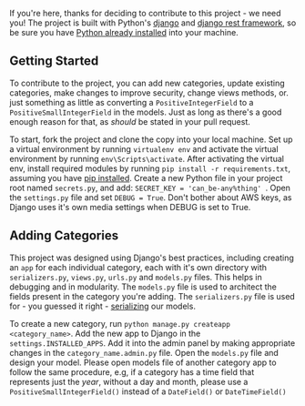 If you're here, thanks for deciding to contribute to this project - we need you!
The project is built with Python's [django](https://www.djangoproject.com) and [django rest framework](https://www.django-rest-framework.org), so be sure you have [Python already installed](https://www.python.org/downloads/) into your machine.

##  Getting Started
To contribute to the project, you can add new categories, update existing categories, make changes to improve security, change views methods, or. just something as little as converting a `PositiveIntegerField` to a `PositiveSmallIntegerField` in the models.
Just as long as there's a good enough reason for that, as *should* be stated in your pull request.

To start, fork the project and clone the copy into your local machine. Set up a virtual environment by running `virtualenv env` and activate the virtual environment by running `env\Scripts\activate`.
After activating the virtual env, install required modules by running `pip install -r requirements.txt`, assuming you have [pip installed](https://www.makeuseof.com/tag/install-pip-for-python/). 
Create a new Python file in your project root named `secrets.py`, and add: `SECRET_KEY = 'can_be-any%thing' `. Open the `settings.py` file and set `DEBUG = True`. Don't bother about AWS keys, as Django uses it's own media settings when DEBUG is set to True.

## Adding Categories

This project was designed using Django's best practices, including creating an `app` for each individual category, each with it's own directory with `serializers.py`, `views.py`, `urls.py` and `models.py` files. This helps in debugging and in modularity.
The `models.py` file is used to architect the fields present in the category you're adding. 
The `serializers.py` file is used for - you guessed it right - [serializing](https://www.django-rest-framework.org/api-guide/serializers/#serializers) our models.

To create a new category, run `python manage.py createapp <category_name>`. Add the new app to Django in the `settings.INSTALLED_APPS`. Add it into the admin panel by making appropriate changes in the `category_name.admin.py` file.
Open the `models.py` file and design your model. Please open  models file of another category app to follow the same procedure, e.g, if a category has a time field that represents just the *year*, without a day and month, please use a `PositiveSmallIntegerField()` instead of a `DateField()` or `DateTimeField()`
